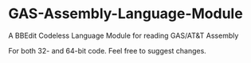 # GAS-Assembly-Language-Module
A BBEdit Codeless Language Module for reading GAS/AT&amp;T Assembly

For both 32- and 64-bit code. Feel free to suggest changes.


